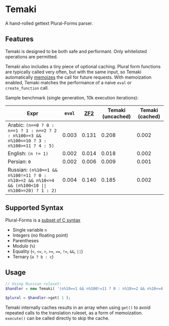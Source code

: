 # Temaki

A hand-rolled gettext Plural-Forms parser.

## Features

Temaki is designed to be both safe and performant. Only whitelisted operations are permitted.

Temaki also includes a tiny piece of optional caching. Plural form functions are typically called very often, but with the same input, so Temaki automatically [memoizes](https://en.wikipedia.org/wiki/Memoization) the call for future requests. With memoization enabled, Temaki matches the performance of a naive `eval` or `create_function` call.

Sample benchmark (single generation, 10k execution iterations):

<table>
	<thead>
		<tr>
			<th>Expr</th>
			<th><code>eval</code></th>
			<th><a href="https://github.com/zendframework/zend-i18n">ZF2</a></th>
			<th>Temaki (uncached)</th>
			<th>Temaki (cached)</th>
		</tr>
	</thead>
	<tr>
		<td>Arabic: <code>(n==0 ? 0 : n==1 ? 1 : n==2 ? 2 : n%100>=3 && n%100<=10 ? 3 : n%100>=11 ? 4 : 5)</code></td>
		<td>0.003</td>
		<td>0.131</td>
		<td>0.208</td>
		<td>0.002</td>
	</tr>
	<tr>
		<td>English: <code>(n != 1)</code></td>
		<td>0.002</td>
		<td>0.014</td>
		<td>0.018</td>
		<td>0.002</td>
	</tr>
	<tr>
		<td>Persian: <code>0</code></td>
		<td>0.002</td>
		<td>0.006</td>
		<td>0.009</td>
		<td>0.001</td>
	</tr>
	<tr>
		<td>Russian: <code>(n%10==1 && n%100!=11 ? 0 : n%10>=2 && n%10<=4 && (n%100<10 || n%100>=20) ? 1 : 2)</code></td>
		<td>0.004</td>
		<td>0.140</td>
		<td>0.185</td>
		<td>0.002</td>
	</tr>
</table>

## Supported Syntax

Plural-Forms is a [subset of C syntax](https://www.gnu.org/software/gettext/manual/html_node/Plural-forms.html)

* Single variable `n`
* Integers (no floating point)
* Parentheses
* Modulo (`%`)
* Equality (`<`, `<=`, `>`, `>=`, `==`, `!=`, `&&`, `||`)
* Ternary (`a ? b : c`)

## Usage

```php
// Using Russian ruleset:
$handler = new Temaki( '(n%10==1 && n%100!=11 ? 0 : n%10>=2 && n%10<=4 && (n%100<10 || n%100>=20) ? 1 : 2)' );

$plural = $handler->get( 1 );
```

Temaki internally caches results in an array when using `get()` to avoid repeated calls to the translation ruleset, as a form of memoization. `execute()` can be called directly to skip the cache.
